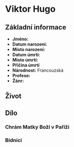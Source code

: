 # Viktor Hugo
## Základní informace
- **Jméno:**
- **Datum narození:**
- **Místo narození:**
- **Datum úmrtí:**
- **Místo úmrtí:**
- **Příčina úmrtí**
- **Národnost:** Francouzská
- **Profese:**
- **Žánr:**

## Život


## Dílo
### Chrám Matky Boží v Paříži

### Bídníci
